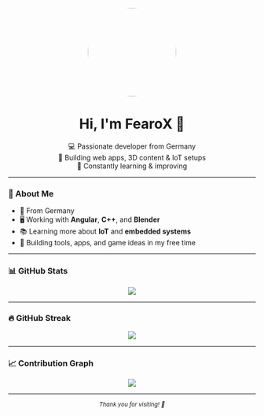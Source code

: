 <!-- Avatar / GIF -->
<p align="center">
  <img src="https://media2.giphy.com/media/v1.Y2lkPTc5MGI3NjExYmJ5ZjJwaXJnNDlwYWp6a3Fjb2VmMTRuaG96NW5qYzlpazdva2J4biZlcD12MV9pbnRlcm5hbF9naWZfYnlfaWQmY3Q9Zw/tHIRLHtNwxpjIFqPdV/giphy.gif" width="180" style="border-radius: 50%;" />
</p>

<h1 align="center">Hi, I'm FearoX 👋</h1>

<p align="center">
  💻 Passionate developer from Germany <br/>
  🚀 Building web apps, 3D content & IoT setups <br/>
  🌱 Constantly learning & improving <br/>
</p>

---

### 🧠 About Me

- 📍 From Germany  
- 🖥️ Working with **Angular**, **C++**, and **Blender**  
- 📚 Learning more about **IoT** and **embedded systems**  
- 🔨 Building tools, apps, and game ideas in my free time  

---

### 📊 GitHub Stats

<p align="center">
  <img src="https://github-readme-stats.vercel.app/api?username=FearoXHD&show_icons=true&theme=default" />
</p>

---

### 🔥 GitHub Streak

<p align="center">
  <img src="https://streak-stats.demolab.com?user=FearoXHD&theme=github-light&date_format=j%20M%5B%20Y%5D" />
</p>

---

### 📈 Contribution Graph

<p align="center">
  <img src="https://github-readme-activity-graph.vercel.app/graph?username=FearoXHD&bg_color=ffffff&color=000000&line=2bff00&point=00d5ff&area=true&hide_border=true" />
</p>

---

<!-- FOOTER (optional) -->
<p align="center">
  <sub><i>Thank you for visiting! 🚀</i></sub>
</p>
